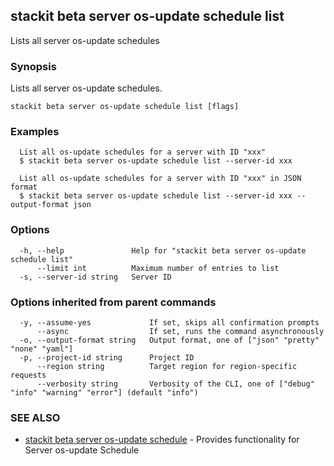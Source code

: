 ## stackit beta server os-update schedule list

Lists all server os-update schedules

### Synopsis

Lists all server os-update schedules.

```
stackit beta server os-update schedule list [flags]
```

### Examples

```
  List all os-update schedules for a server with ID "xxx"
  $ stackit beta server os-update schedule list --server-id xxx

  List all os-update schedules for a server with ID "xxx" in JSON format
  $ stackit beta server os-update schedule list --server-id xxx --output-format json
```

### Options

```
  -h, --help               Help for "stackit beta server os-update schedule list"
      --limit int          Maximum number of entries to list
  -s, --server-id string   Server ID
```

### Options inherited from parent commands

```
  -y, --assume-yes             If set, skips all confirmation prompts
      --async                  If set, runs the command asynchronously
  -o, --output-format string   Output format, one of ["json" "pretty" "none" "yaml"]
  -p, --project-id string      Project ID
      --region string          Target region for region-specific requests
      --verbosity string       Verbosity of the CLI, one of ["debug" "info" "warning" "error"] (default "info")
```

### SEE ALSO

* [stackit beta server os-update schedule](./stackit_beta_server_os-update_schedule.md)	 - Provides functionality for Server os-update Schedule

